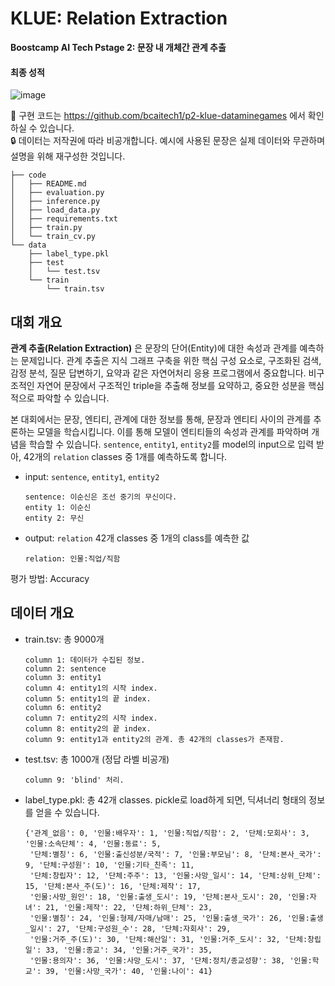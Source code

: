 # KLUE: Relation Extraction
**Boostcamp AI Tech Pstage 2: 문장 내 개체간 관계 추출**
#### 최종 성적
![image](https://user-images.githubusercontent.com/45453533/116819340-b090c600-abaa-11eb-9f1a-bc56adcbac6e.png)

🔗 구현 코드는 https://github.com/bcaitech1/p2-klue-dataminegames 에서 확인하실 수 있습니다.  
🔒 데이터는 저작권에 따라 비공개합니다. 예시에 사용된 문장은 실제 데이터와 무관하며 설명을 위해 재구성한 것입니다.
```
├── code
│   ├── README.md
│   ├── evaluation.py
│   ├── inference.py
│   ├── load_data.py
│   ├── requirements.txt
│   ├── train.py
│   └── train_cv.py
└── data
    ├── label_type.pkl
    ├── test
    │   └── test.tsv
    └── train
        └── train.tsv
```


## 대회 개요
**관계 추출(Relation Extraction)** 은 문장의 단어(Entity)에 대한 속성과 관계를 예측하는 문제입니다. 관계 추출은 지식 그래프 구축을 위한 핵심 구성 요소로, 구조화된 검색, 감정 분석, 질문 답변하기, 요약과 같은 자연어처리 응용 프로그램에서 중요합니다. 비구조적인 자연어 문장에서 구조적인 triple을 추출해 정보를 요약하고, 중요한 성분을 핵심적으로 파악할 수 있습니다.

본 대회에서는 문장, 엔티티, 관계에 대한 정보를 통해, 문장과 엔티티 사이의 관계를 추론하는 모델을 학습시킵니다. 이를 통해 모델이 엔티티들의 속성과 관계를 파악하며 개념을 학습할 수 있습니다. `sentence`, `entity1`, `entity2`를 model의 input으로 입력 받아, 42개의 `relation` classes 중 1개를 예측하도록 합니다.

- input: `sentence`, `entity1`, `entity2`
  ```
  sentence: 이순신은 조선 중기의 무신이다.
  entity 1: 이순신
  entity 2: 무신
  ```
- output: `relation` 42개 classes 중 1개의 class를 예측한 값
  ```
  relation: 인물:직업/직함
  ```

평가 방법: Accuracy


## 데이터 개요
- train.tsv: 총 9000개
  ```
  column 1: 데이터가 수집된 정보.
  column 2: sentence
  column 3: entity1
  column 4: entity1의 시작 index.
  column 5: entity1의 끝 index.
  column 6: entity2
  column 7: entity2의 시작 index.
  column 8: entity2의 끝 index.
  column 9: entity1과 entity2의 관계. 총 42개의 classes가 존재함.
  ```
- test.tsv: 총 1000개 (정답 라벨 비공개)
  ```
  column 9: 'blind' 처리.
  ```
- label_type.pkl: 총 42개 classes. pickle로 load하게 되면, 딕셔너리 형태의 정보를 얻을 수 있습니다.
  ```
  {'관계_없음': 0, '인물:배우자': 1, '인물:직업/직함': 2, '단체:모회사': 3, '인물:소속단체': 4, '인물:동료': 5, 
   '단체:별칭': 6, '인물:출신성분/국적': 7, '인물:부모님': 8, '단체:본사_국가': 9, '단체:구성원': 10, '인물:기타_친족': 11, 
   '단체:창립자': 12, '단체:주주': 13, '인물:사망_일시': 14, '단체:상위_단체': 15, '단체:본사_주(도)': 16, '단체:제작': 17, 
   '인물:사망_원인': 18, '인물:출생_도시': 19, '단체:본사_도시': 20, '인물:자녀': 21, '인물:제작': 22, '단체:하위_단체': 23, 
   '인물:별칭': 24, '인물:형제/자매/남매': 25, '인물:출생_국가': 26, '인물:출생_일시': 27, '단체:구성원_수': 28, '단체:자회사': 29, 
   '인물:거주_주(도)': 30, '단체:해산일': 31, '인물:거주_도시': 32, '단체:창립일': 33, '인물:종교': 34, '인물:거주_국가': 35, 
   '인물:용의자': 36, '인물:사망_도시': 37, '단체:정치/종교성향': 38, '인물:학교': 39, '인물:사망_국가': 40, '인물:나이': 41} 
  ```










